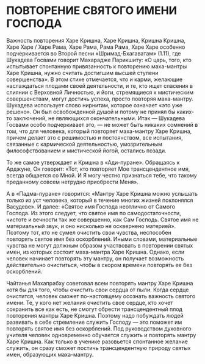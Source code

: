 # ПОВТОРЕНИЕ СВЯТОГО ИМЕНИ ГОСПОДА

Важность повторения Харе Кришна, Харе Кришна, Кришна Кришна, Харе Харе / Харе Рама, Харе Рама, Рама Рама, Харе Харе особенно подчеркивается во Второй песни «Шримад-Бхагаватам» (1.11), где Шукадева Госвами говорит Махарадже Парикшиту: «О царь, того, кто испытывает спонтанную привязанность к повторению маха-мантры Харе Кришна, нужно считать достигшим высшей ступени совершенства». В этом стихе отмечается, что и карми, желающие наслаждаться плодами своей деятельности, и те, кто ищет спасения в слиянии с Верховной Личностью, и йоги, стремящиеся к мистическим совершенствам, могут достичь успеха, просто повторяя маха-мантру. Шукадева использует слово нирнитам, которое означает «это уже решено». Он был освобожденной душой и потому не принял бы каких-то заключений, не являющихся окончательными. Итак — Шукадева Госвами особо подчеркивает это, — не может быть никаких сомнений в том, что для человека, который повторяет маха-мантру Харе Кришна, причем делает это с решимостью и постоянством, все испытания, связанные с кармической деятельностью, умозрительным философствованием и мистической йогой, остались позади.

То же самое утверждает и Кришна в «Ади-пуране». Обращаясь к Арджуне, Он говорит: «Тот, кто повторяет Мое трансцендентное имя, всегда общается со Мной. И Я могу честно признаться тебе, что такому преданному совсем нетрудно приобрести Меня».

А в «Падма-пуране» говорится: «Мантру Харе Кришна можно услышать только из уст человека, который в течение многих жизней поклонялся Васудеве». И далее: «Святое имя Господа неотлично от Самого Господа. Из этого следует, что святое имя по самодостаточности, чистоте и вечности так же совершенно, как Сам Господь. Святое имя не материальный звук, и оно нисколько не осквернено материей». Поэтому тот, кто не сумел очистить свои чувства, неспособен повторять святое имя без оскорблений. Иными словами, материальные чувства не могут должным образом участвовать в повторении святых имен, из которых состоит маха-мантра Харе Кришна. Однако, если человек начинает повторять эту мантру, он получает возможность действительно очиститься, чтобы в скором времени повторять ее без оскорблений.

Чайтанья Махапрабху советовал всем повторять мантру Харе Кришна хотя бы для того, чтобы очистить свои сердца от пыли. Когда сердце очистится, человек сможет по-настоящему осознать важность святого имени. Те, у кого нет желания очистить свое сердце, кто хочет сохранить все как есть, не смогут обрести трансцендентный плод повторения мантры Харе Кришна. Поэтому надо побуждать людей развивать в себе стремление служить Господу — это поможет им повторять святое имя без оскорблений. Под руководством духовного учителя человек одновременно обучается служить и повторять мантру Харе Кришна. Как только в ученике разовьется спонтанное желание служить, он сразу сможет постичь трансцендентную природу святых имен, образующих маха-мантру.
